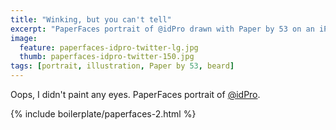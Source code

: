 ```yaml
---
title: "Winking, but you can't tell"
excerpt: "PaperFaces portrait of @idPro drawn with Paper by 53 on an iPad."
image: 
  feature: paperfaces-idpro-twitter-lg.jpg
  thumb: paperfaces-idpro-twitter-150.jpg
tags: [portrait, illustration, Paper by 53, beard]
---
```


Oops, I didn't paint any eyes. PaperFaces portrait of [@idPro](http://twitter.com/idPro).

{% include boilerplate/paperfaces-2.html %}